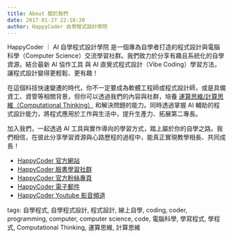 ```yaml
---
title: About 關於我們
date: 2017-01-27 22:18:20
author: HappyCoder 自學程式設計學院
---
```


HappyCoder ｜ AI 自學程式設計學院 是一個專為自學者打造的程式設計與電腦科學（Computer Science）交流學習社群。我們致力於分享有趣且系統化的自學資源，結合最新 AI 協作工具 與 AI 直覺式程式設計（Vibe Coding）學習方法，讓程式設計變得更輕鬆、更有趣！

在這個科技快速變遷的時代，你不一定要成為軟體工程師或程式設計師，或是具備資工、資管等相關背景，但你可以透過我們的內容與社群，培養 [運算思維/計算思維（Computational Thinking）](https://zh.wikipedia.org/zh-tw/%E8%AE%A1%E7%AE%97%E6%80%9D%E7%BB%B4) 和解決問題的能力。同時透過掌握 AI 輔助的程式設計能力，將程式應用於工作與生活中，提升生產力、拓展第二專長。

加入我們，一起透過 AI 工具與實作導向的學習方式，踏上屬於你的自學之路。我們相信，在彼此分享學習資源與心路歷程的過程中，能真正實現教學相長、共同成長！

- [HappyCoder 官方網站](https://www.happycoder.org/)
- [HappyCoder 臉書學習社群](https://www.facebook.com/groups/HappyCoderOrg/)
- [HappyCoder 官方粉絲專頁](https://www.facebook.com/HappyCoderOrg/)
- [HappyCoder 電子郵件](mailto:happycoderorg@gmail.com)
- [HappyCoder Youtube 影音頻道](https://www.youtube.com/channel/UCehU65UuvbswxhZ4CXJkdxA)

tags: 自學程式, 自學程式設計, 程式設計, 線上自學, coding, coder, programming, computer, computer science, code, 電腦科學, 學寫程式, 學程式, Computational Thinking, 運算思維, 計算思維
